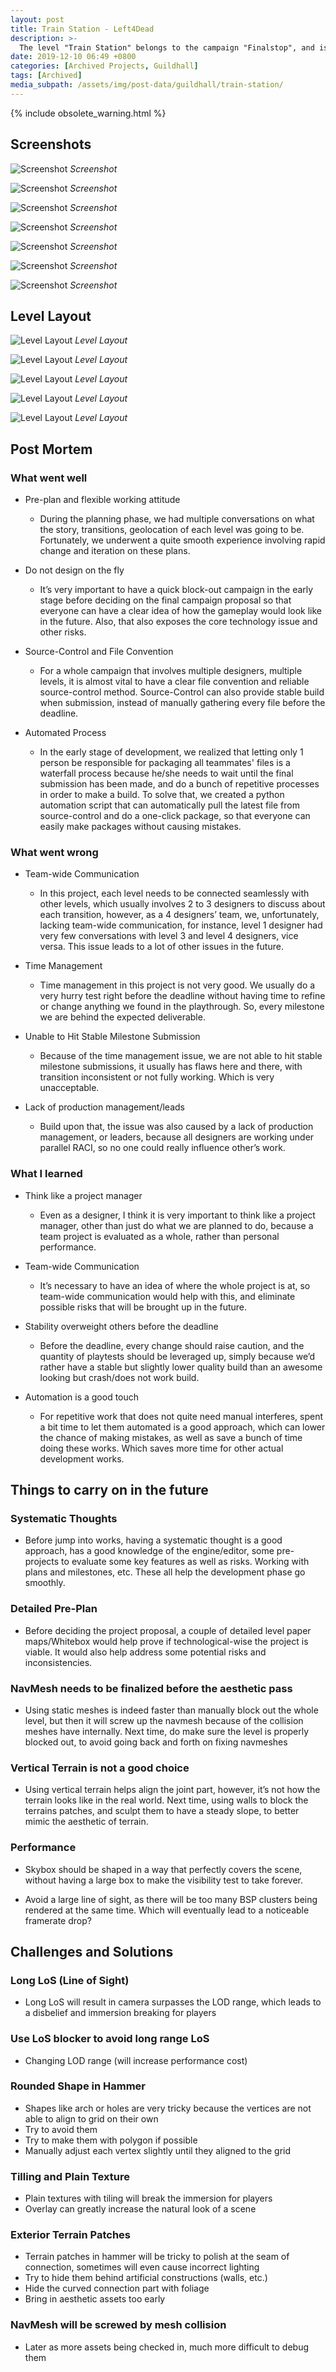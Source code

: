 ```yaml
---
layout: post
title: Train Station - Left4Dead
description: >-
  The level "Train Station" belongs to the campaign "Finalstop", and is served as the first level. The whole campaign includes 4 levels, respectively they are Train Station, Sewer, Swamp, and Prison, here the blog is mainly focused on level 1 -- "Train Station".
date: 2019-12-10 06:49 +0800
categories: [Archived Projects, Guildhall]
tags: [Archived]
media_subpath: /assets/img/post-data/guildhall/train-station/
---
```


{% include obsolete_warning.html %}

## Screenshots
![Screenshot](train_station_1.webp)
_Screenshot_

![Screenshot](train_station_2.webp)
_Screenshot_

![Screenshot](train_station_3.webp)
_Screenshot_

![Screenshot](train_station_4.webp)
_Screenshot_

![Screenshot](train_station_5.webp)
_Screenshot_

![Screenshot](train_station_6.webp)
_Screenshot_

![Screenshot](train_station_7.webp)
_Screenshot_

## Level Layout
![Level Layout](train_station_8.webp)
_Level Layout_

![Level Layout](train_station_9.webp)
_Level Layout_

![Level Layout](train_station_10.webp)
_Level Layout_

![Level Layout](train_station_11.webp)
_Level Layout_

![Level Layout](train_station_12.webp)
_Level Layout_

## Post Mortem
### What went well
- Pre-plan and flexible working attitude
  - During the planning phase, we had multiple conversations on what the story, transitions, geolocation of each level was going to be. Fortunately, we underwent a quite smooth experience involving rapid change and iteration on these plans.

- Do not design on the fly
  - It’s very important to have a quick block-out campaign in the early stage before deciding on the final campaign proposal so that everyone can have a clear idea of how the gameplay would look like in the future. Also, that also exposes the core technology issue and other risks.

- Source-Control and File Convention
  - For a whole campaign that involves multiple designers, multiple levels, it is almost vital to have a clear file convention and reliable source-control method. Source-Control can also provide stable build when submission, instead of manually gathering every file before the deadline.

- Automated Process
  - In the early stage of development, we realized that letting only 1 person be responsible for packaging all teammates' files is a waterfall process because he/she needs to wait until the final submission has been made, and do a bunch of repetitive processes in order to make a build. To solve that, we created a python automation script that can automatically pull the latest file from source-control and do a one-click package, so that everyone can easily make packages without causing mistakes.

### What went wrong
- Team-wide Communication
  - In this project, each level needs to be connected seamlessly with other levels, which usually involves 2 to 3 designers to discuss about each transition, however, as a 4 designers’ team, we, unfortunately, lacking team-wide communication, for instance, level 1 designer had very few conversations with level 3 and level 4 designers, vice versa. This issue leads to a lot of other issues in the future. 

- Time Management
  - Time management in this project is not very good. We usually do a very hurry test right before the deadline without having time to refine or change anything we found in the playthrough. So, every milestone we are behind the expected deliverable.

- Unable to Hit Stable Milestone Submission
  - Because of the time management issue, we are not able to hit stable milestone submissions, it usually has flaws here and there, with transition inconsistent or not fully working. Which is very unacceptable.

- Lack of production management/leads
  - Build upon that, the issue was also caused by a lack of production management, or leaders, because all designers are working under parallel RACI, so no one could really influence other’s work. 

### What I learned

- Think like a project manager
  - Even as a designer, I think it is very important to think like a project manager, other than just do what we are planned to do, because a team project is evaluated as a whole, rather than personal performance.

- Team-wide Communication
  - It’s necessary to have an idea of where the whole project is at, so team-wide communication would help with this, and eliminate possible risks that will be brought up in the future.

- Stability overweight others before the deadline
  - Before the deadline, every change should raise caution, and the quantity of playtests should be leveraged up, simply because we’d rather have a stable but slightly lower quality build than an awesome looking but crash/does not work build.

- Automation is a good touch
  - For repetitive work that does not quite need manual interferes, spent a bit time to let them automated is a good approach, which can lower the chance of making mistakes, as well as save a bunch of time doing these works. Which saves more time for other actual development works.

## Things to carry on in the future
### Systematic Thoughts
- Before jump into works, having a systematic thought is a good approach, has a good knowledge of the engine/editor, some pre-projects to evaluate some key features as well as risks. Working with plans and milestones, etc. These all help the development phase go smoothly.
### Detailed Pre-Plan
- Before deciding the project proposal, a couple of detailed level paper maps/Whitebox would help prove if technological-wise the project is viable. It would also help address some potential risks and inconsistencies.
### NavMesh needs to be finalized before the aesthetic pass
- Using static meshes is indeed faster than manually block out the whole level, but then it will screw up the navmesh because of the collision meshes have internally. Next time, do make sure the level is properly blocked out, to avoid going back and forth on fixing navmeshes

### Vertical Terrain is not a good choice
- Using vertical terrain helps align the joint part, however, it’s not how the terrain looks like in the real world. Next time, using walls to block the terrains patches, and sculpt them to have a steady slope, to better mimic the aesthetic of terrain.

### Performance
- Skybox should be shaped in a way that perfectly covers the scene, without having a large box to make the visibility test to take forever.

- Avoid a large line of sight, as there will be too many BSP clusters being rendered at the same time. Which will eventually lead to a noticeable framerate drop?

## Challenges and Solutions
### Long LoS (Line of Sight)
- Long LoS will result in camera surpasses the LOD range, which leads to a disbelief and immersion breaking for players

### Use LoS blocker to avoid long range LoS
- Changing LOD range (will increase performance cost)

### Rounded Shape in Hammer
- Shapes like arch or holes are very tricky because the vertices are not able to align to grid on their own
- Try to avoid them
- Try to make them with polygon if possible
- Manually adjust each vertex slightly until they aligned to the grid

### Tilling and Plain Texture
- Plain textures with tiling will break the immersion for players
- Overlay can greatly increase the natural look of a scene

### Exterior Terrain Patches
- Terrain patches in hammer will be tricky to polish at the seam of connection, sometimes will even cause incorrect lighting
- Try to hide them behind artificial constructions (walls, etc.)
- Hide the curved connection part with foliage
- Bring in aesthetic assets too early

### NavMesh will be screwed by mesh collision
- Later as more assets being checked in, much more difficult to debug them